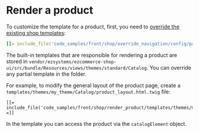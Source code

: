 # Render a product

To customize the template for a product, first, you need to [override the existing shop templates](../templates/overriding_shop_templates.md):

``` yaml
[[= include_file('code_samples/front/shop/override_navigation/config/packages/design.yaml') =]]
```

The built-in templates that are responsible for rendering a product are stored in
`vendor/ezsystems/ezcommerce-shop-ui/src/bundle/Resources/views/themes/standard/Catalog`.
You can override any partial template in the folder.

For example, to modify the general layout of the product page, create a 
`templates/themes/my_theme/Catalog/product_layout.html.twig` file:

``` html+twig
[[= include_file('code_samples/front/shop/render_product/templates/themes/my_theme/Catalog/product_layout.html.twig') =]]
```

In the template you can access the product via the `catalogElement` object.
